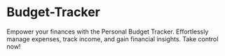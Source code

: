 # Budget-Tracker
Empower your finances with the Personal Budget Tracker. Effortlessly manage expenses, track income, and gain financial insights. Take control now!
